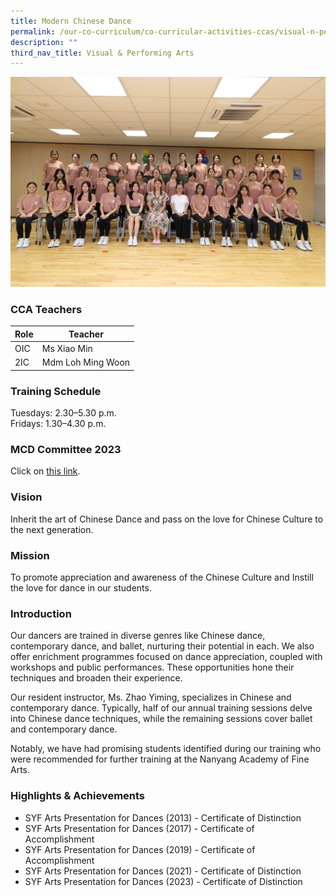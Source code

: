 ```yaml
---
title: Modern Chinese Dance
permalink: /our-co-curriculum/co-curricular-activities-ccas/visual-n-performing-arts/modern-chinese-dance/
description: ""
third_nav_title: Visual & Performing Arts
---
```

![](/images/2023_modern_chinese%20dance_01.jpg)

### CCA Teachers
| Role | Teacher |
|---|---|
| OIC | Ms Xiao Min |
| 2IC | Mdm Loh Ming Woon |

### Training Schedule 
Tuesdays: 2.30–5.30 p.m.<br>Fridays: 1.30–4.30 p.m.

### MCD Committee 2023
Click on [this link](https://docs.google.com/document/d/1Zfc8MherQNZwOMLOjuyA02bE4Za5rqxdMe4KS1CfaCM/edit?usp=sharing). 

### Vision 
Inherit the art of Chinese Dance and pass on the love for Chinese Culture to the next generation.

### Mission 
To promote appreciation and awareness of the Chinese Culture and Instill the love for dance in our students.

### Introduction 
Our dancers are trained in diverse genres like Chinese dance, contemporary dance, and ballet, nurturing their potential in each. We also offer enrichment programmes focused on dance appreciation, coupled with workshops and public performances. These opportunities hone their techniques and broaden their experience.

Our resident instructor, Ms. Zhao Yiming, specializes in Chinese and contemporary dance. Typically, half of our annual training sessions delve into Chinese dance techniques, while the remaining sessions cover ballet and contemporary dance.

Notably, we have had promising students identified during our training who were recommended for further training at the Nanyang Academy of Fine Arts.

### Highlights &amp; Achievements
- SYF Arts Presentation for Dances (2013) - Certificate of Distinction
- SYF Arts Presentation for Dances (2017)&nbsp;- Certificate of Accomplishment
- SYF Arts Presentation for Dances (2019)&nbsp;- Certificate of Accomplishment
- SYF Arts Presentation for Dances (2021)&nbsp;- Certificate of Distinction
- SYF Arts Presentation for Dances (2023)&nbsp;- Certificate of Distinction